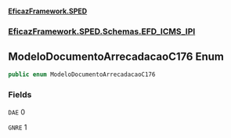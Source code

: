 #### [EficazFramework.SPED](EficazFrameworkSPED.md 'EficazFramework SPED')
### [EficazFramework.SPED.Schemas.EFD_ICMS_IPI](EficazFramework.SPED.Schemas.EFD_ICMS_IPI.md 'EficazFramework.SPED.Schemas.EFD_ICMS_IPI')

## ModeloDocumentoArrecadacaoC176 Enum

```csharp
public enum ModeloDocumentoArrecadacaoC176
```
### Fields

<a name='EficazFramework.SPED.Schemas.EFD_ICMS_IPI.ModeloDocumentoArrecadacaoC176.DAE'></a>

`DAE` 0

<a name='EficazFramework.SPED.Schemas.EFD_ICMS_IPI.ModeloDocumentoArrecadacaoC176.GNRE'></a>

`GNRE` 1